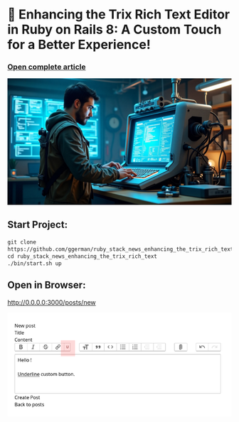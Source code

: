 # 🎨 Enhancing the Trix Rich Text Editor in Ruby on Rails 8: A Custom Touch for a Better Experience!

### [Open complete article](https://rubystacknews.com/2025/03/13/%f0%9f%8e%a8-enhancing-the-trix-rich-text-editor-in-ruby-on-rails-8-a-custom-touch-for-a-better-experience/)

![main image](tmp/Flux_Dev_A_futuristic_constructor_with_a_determined_expression_3.jpeg)

## Start Project:

```
git clone https://github.com/ggerman/ruby_stack_news_enhancing_the_trix_rich_text.git
cd ruby_stack_news_enhancing_the_trix_rich_text
./bin/start.sh up
```

## Open in Browser:

http://0.0.0.0:3000/posts/new

![what you see is what you get](tmp/Screenshot_20250313_101544.png)

